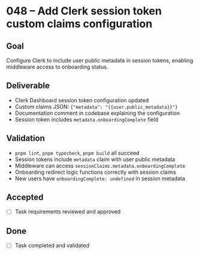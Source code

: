 # 048 – Add Clerk session token custom claims configuration

## Goal

Configure Clerk to include user public metadata in session tokens, enabling middleware access to onboarding status.

## Deliverable

- Clerk Dashboard session token configuration updated
- Custom claims JSON: `{"metadata": "{{user.public_metadata}}"}`
- Documentation comment in codebase explaining the configuration
- Session token includes `metadata.onboardingComplete` field

## Validation

- `pnpm lint`, `pnpm typecheck`, `pnpm build` all succeed
- Session tokens include `metadata` claim with user public metadata
- Middleware can access `sessionClaims.metadata.onboardingComplete`
- Onboarding redirect logic functions correctly with session claims
- New users have `onboardingComplete: undefined` in session metadata

## Accepted

- [ ] Task requirements reviewed and approved

## Done

- [ ] Task completed and validated
